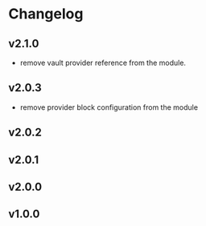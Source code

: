 # Changelog

## v2.1.0

- remove vault provider reference from the module.

## v2.0.3

- remove provider block configuration from the module  

## v2.0.2

## v2.0.1

## v2.0.0

## v1.0.0
